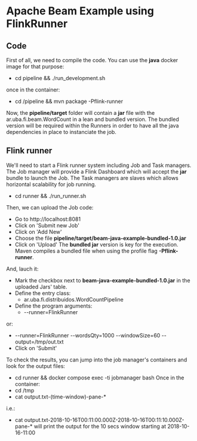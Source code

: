 # Apache Beam Example using FlinkRunner

## Code
First of all, we need to compile the code. You can use the **java** docker image for that purpose:
* cd pipeline && ./run\_development.sh

once in the container:

* cd /pipeline && mvn package -Pflink-runner

Now, the **pipeline/target** folder will contain a **jar** file with the ar.uba.fi.beam.WordCount in a lean and bundled version. The bundled version will be required within the Runners in order to have all the java dependencies in place to instanciate the job.

## Flink runner
We'll need to start a Flink runner system including Job and Task managers. The Job manager will provide a Flink Dashboard which will accept the **jar** bundle to launch the Job. The Task managers are slaves which allows horizontal scalability for job running.
* cd runner && ./run\_runner.sh

Then, we can upload the Job code:
* Go to http://localhost:8081
* Click on 'Submit new Job'
* Click on 'Add New'
* Choose the file **pipeline/target/beam-java-example-bundled-1.0.jar**
* Click on 'Upload'
The **bundled jar** version is key for the execution. Maven compiles a bundled file when using the profile flag **-Pflink-runner**.

And, lauch it:
* Mark the checkbox next to **beam-java-example-bundled-1.0.jar** in the uploaded Jars' table.
* Define the entry class:
  * ar.uba.fi.distribuidos.WordCountPipeline
* Define the program arguments:
  * --runner=FlinkRunner
  
or:

  * --runner=FlinkRunner --wordsQty=1000 --windowSize=60 --output=/tmp/out.txt
* Click on 'Submit'

To check the results, you can jump into the job manager's containers and look for the output files:
* cd runner && docker compose exec -ti jobmanager bash
Once in the container:
* cd /tmp
* cat output.txt-(time-window)-pane-*
 
i.e.:

* cat output.txt-2018-10-16T00\:11\:00.000Z-2018-10-16T00\:11\:10.000Z-pane-*
will print the output for the 10 secs window starting at 2018-10-16-11:00

